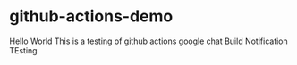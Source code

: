 # github-actions-demo
Hello World
This is a testing of github actions
google chat Build Notification
TEsting


